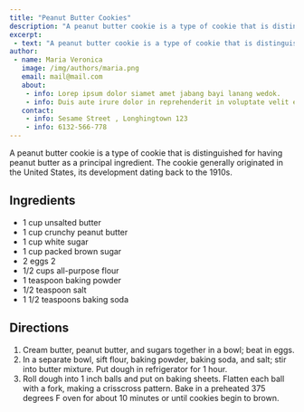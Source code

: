 ```yaml
---
title: "Peanut Butter Cookies"
description: "A peanut butter cookie is a type of cookie that is distinguished for having peanut butter as a principal ingredient. The cookie generally originated in the United States, its development dating back to the 1910s."
excerpt: 
 - text: "A peanut butter cookie is a type of cookie that is distinguished for having peanut butter as a principal ingredient. The cookie generally originated in the United States, its development dating back to the 1910s."
author: 
 - name: Maria Veronica
   image: /img/authors/maria.png
   email: mail@mail.com
   about: 
    - info: Lorep ipsum dolor siamet amet jabang bayi lanang wedok.
    - info: Duis aute irure dolor in reprehenderit in voluptate velit esse cillum dolore eu fugiat nulla pariatur.
   contact: 
    - info: Sesame Street , Longhingtown 123
    - info: 6132-566-778
---
```


A peanut butter cookie is a type of cookie that is distinguished for having peanut butter as a principal ingredient. The cookie generally originated in the United States, its development dating back to the 1910s.

## Ingredients

* 1 cup unsalted butter
* 1 cup crunchy peanut butter
* 1 cup white sugar
* 1 cup packed brown sugar
* 2 eggs 2 
* 1/2 cups all-purpose flour 
* 1 teaspoon baking powder
* 1/2 teaspoon salt
* 1 1/2 teaspoons baking soda

## Directions

1. Cream butter, peanut butter, and sugars together in a bowl; beat in eggs.
2. In a separate bowl, sift flour, baking powder, baking soda, and salt; stir into butter mixture. Put dough in refrigerator for 1 hour.
3. Roll dough into 1 inch balls and put on baking sheets. Flatten each ball with a fork, making a crisscross pattern. Bake in a preheated 375 degrees F oven for about 10 minutes or until cookies begin to brown.
